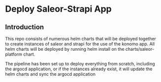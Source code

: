 # Deploy Saleor-Strapi App

## Introduction

This repo consists of numerous helm charts that will be deployed together to create instances of saleor and strapi for the use of the konomo app. All helm charts will be deployed by running helm install on the charts/saleor-platform chart. 

The pipeline has been set up to deploy everything from scratch, including the argocd application, or if the instances already exist, it will update the helm charts and sync the argocd application
